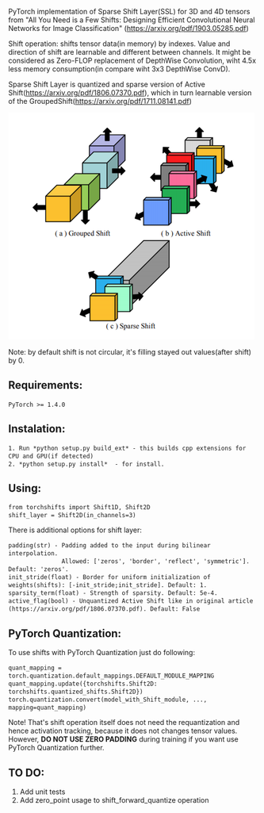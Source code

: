 PyTorch implementation of Sparse Shift Layer(SSL) for 3D and 4D tensors  from "All You Need is a Few Shifts: Designing Efficient Convolutional Neural Networks
for Image Classification" (https://arxiv.org/pdf/1903.05285.pdf) 

Shift operation: shifts tensor data(in memory) by indexes. Value and direction of shift are learnable and different between channels.
It might be considered as Zero-FLOP replacement of DepthWise Convolution, wiht 4.5x less memory consumption(in compare wiht 3x3 DepthWise ConvD).

Sparse Shift Layer is quantized and sparse version of Active Shift(https://arxiv.org/pdf/1806.07370.pdf), which in turn learnable version of the GroupedShift(https://arxiv.org/pdf/1711.08141.pdf)

![alt text](https://github.com/DeadAt0m/ActiveSparseShifts-PyTorch/raw/master/shifts.png "Shifts evolution")


Note: by default shift is not circular, it's filling stayed out values(after shift) by 0.

## Requirements:
    PyTorch >= 1.4.0

## Instalation:
    1. Run *python setup.py build_ext* - this builds cpp extensions for CPU and GPU(if detected)
    2. *python setup.py install*  - for install.
    
## Using:
    
    from torchshifts import Shift1D, Shift2D
    shift_layer = Shift2D(in_channels=3)

There is additional options for shift layer:

    padding(str) - Padding added to the input during bilinear interpolation.
                   Allowed: ['zeros', 'border', 'reflect', 'symmetric']. Default: 'zeros'.
    init_stride(float) - Border for uniform initialization of weights(shifts): [-init_stride;init_stride]. Default: 1.
    sparsity_term(float) - Strength of sparsity. Default: 5e-4.
    active_flag(bool) - Unquantized Active Shift like in original article (https://arxiv.org/pdf/1806.07370.pdf). Default: False

## PyTorch Quantization:
   To use shifts with PyTorch Quantization just do following:
   
    quant_mapping = torch.quantization.default_mappings.DEFAULT_MODULE_MAPPING
    quant_mapping.update({torchshifts.Shift2D: torchshifts.quantized_shifts.Shift2D})
    torch.quantization.convert(model_with_Shift_module, ..., mapping=quant_mapping)
    
   Note! That's shift operation itself does not need the requantization and hence activation tracking, because it does not changes tensor values.
   However, **DO NOT USE ZERO PADDING** during training if you want use PyTorch Quantization further.

## TO DO:
  1. Add unit tests
  2. Add zero_point usage to shift_forward_quantize operation
